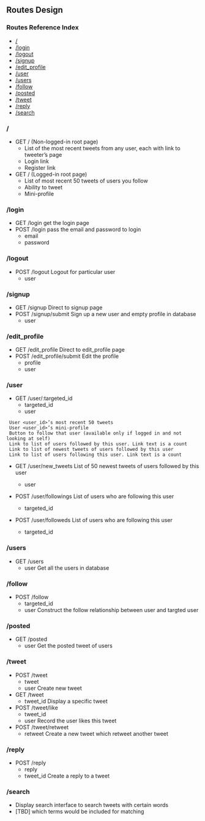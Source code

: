 ## Routes Design

### Routes Reference Index
* [/](#r01)
* [/login](#r02)
* [/logout](#r03)
* [/signup](#r04)
* [/edit_profile](#r05)
* [/user](#r06)
* [/users](#r07)
* [/follow](#r08)
* [/posted](#r09)
* [/tweet](#r10)
* [/reply](#r11)
* [/search](#r12)

### <a name="r01"></a> /
* GET / (Non-logged-in root page)
    - List of the most recent tweets from any user, each with link to tweeter’s page
    - Login link
    - Register link
* GET / (Logged-in root page)
    - List of most recent 50 tweets of users you follow
    - Ability to tweet
    - Mini-profile

### <a name="r02"></a> /login
* GET /login
get the login page
* POST /login
pass the email and password to login
    - email
    - password

### <a name="r03"></a> /logout
* POST /logout
Logout for particular user
    - user

### <a name="r04"></a> /signup
* GET /signup
Direct to signup page
* POST /signup/submit
Sign up a new user and empty profile in database
    - user

### <a name="r05"></a> /edit_profile
* GET /edit_profile
Direct to edit_profile page
* POST /edit_profile/submit
Edit the profile
    - profile
    - user

### <a name="r06"></a> /user
* GET /user/:targeted_id
    - targeted_id
    - user
```` 
 User <user_id>’s most recent 50 tweets
 User <user_id>’s mini-profile
 Button to follow that user (available only if logged in and not looking at self)
 Link to list of users followed by this user. Link text is a count
 Link to list of newest tweets of users followed by this user
 Link to list of users following this user. Link text is a count 
````

* GET /user/new_tweets
List of 50 newest tweets of users followed by this user
    - user


* POST /user/followings
List of users who are following this user
    - targeted_id

* POST /user/followeds
List of users who are following this user
    - targeted_id

### <a name="r07"></a> /users
* GET /users
    - user
Get all the users in database

### <a name="r08"></a> /follow
* POST /follow
    - targeted_id
    - user
Construct the follow relationship between user and targted user

### <a name="r09"></a> /posted
* GET /posted
    - user
Get the posted tweet of users

### <a name="r10"></a> /tweet
* POST /tweet
    - tweet
    - user
Create new tweet
* GET /tweet
    - tweet_id
Display a specific tweet
* POST /tweet/like
    - tweet_id
    - user
Record the user likes this tweet
* POST /tweet/retweet
    - retweet
Create a new tweet which retweet another tweet

### <a name="r11"></a> /reply
* POST /reply
    - reply
    - tweet_id
Create a reply to a tweet


### <a name="r12"></a> /search
* Display search interface to search tweets with certain words
* [TBD] which terms would be included for matching

